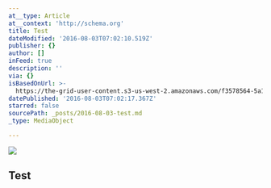 ```yaml
---
at__type: Article
at__context: 'http://schema.org'
title: Test
dateModified: '2016-08-03T07:02:10.519Z'
publisher: {}
author: []
inFeed: true
description: ''
via: {}
isBasedOnUrl: >-
  https://the-grid-user-content.s3-us-west-2.amazonaws.com/f3578564-5a1d-424a-aa6c-6c4eff84580a.jpg
datePublished: '2016-08-03T07:02:17.367Z'
starred: false
sourcePath: _posts/2016-08-03-test.md
_type: MediaObject

---
```

<article style=""><img src="https://the-grid-user-content.s3-us-west-2.amazonaws.com/f3578564-5a1d-424a-aa6c-6c4eff84580a.jpg" /><h1>Test</h1></article>